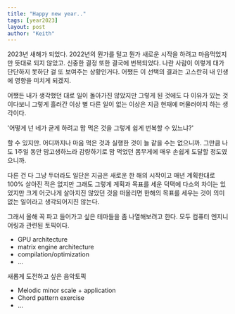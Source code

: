 ```yaml
---
title: "Happy new year.."
tags: [year2023]
layout: post
author: "Keith"
---
```


2023년 새해가 되었다. 2022년의 뭔가를 털고 뭔가 새로운 시작을 하려고 마음먹었지만 뜻대로 되지 않았고. 신중한 결정 또한 결국에 번복되었다. 나란 사람이 이렇게 대가 단단하지 못하단 걸 또 보여주는 상황인거다. 어쨌든 이 선택의 결과는 고스란히 내 인생에 영향을 미치게 되겠지.

어쨌든 내가 생각했던 대로 일이 돌아가진 않았지만 그렇게 된 것에도 다 이유가 있는 것이다보니 그렇게 흘러간 이상 별 다른 일이 없는 이상은 지금 현재에 머물러야지 하는 생각이다.

'어떻게 넌 네가 굳게 하려고 맘 먹은 것을 그렇게 쉽게 번복할 수 있느냐?'

할 수 있지만. 어디까지나 마음 먹은 것과 실행한 것이 늘 같을 수는 없으니까. 그만큼 나도 1주일 동안 맘고생하느라 감량하기로 맘 먹었던 몸무게에 매우 손쉽게 도달할 정도였으니까.

다른 건 다 그냥 두더라도 일단은 지금은 새로운 한 해의 시작이고 매년 계획한대로 100% 살아진 적은 없지만 그래도 그렇게 계획과 목표를 세운 덕택에 다소의 차이는 있었지만 크게 어긋나게 살아지진 않았던 것을 떠올리면 한해의 목표를 세우는 것이 의미없는 일이라고 생각되어지진 않는다.

그래서 올해 꼭 파고 들어가고 싶은 테마들을 좀 나열해보려고 한다. 모두 컴퓨터 엔지니어링과 관련된 토픽이다. 

- GPU architecture
- matrix engine architecture
- compilation/optimization
- ...

새롭게 도전하고 싶은 음악토픽

- Melodic minor scale + application
- Chord pattern exercise
- ...
